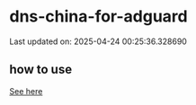 # dns-china-for-adguard

Last updated on: 2025-04-24 00:25:36.328690

## how to use

[See here](https://github.com/AdguardTeam/AdGuardHome/wiki/Configuration#upstreams-from-file)